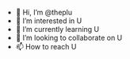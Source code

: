 - 👋 Hi, I’m @theplu
- 👀 I’m interested in U
- 🌱 I’m currently learning U
- 💞️ I’m looking to collaborate on U
- 📫 How to reach U

<!---
theplu/theplu is a ✨ special ✨ repository because its `README.md` (this file) appears on your GitHub profile.
You can click the Preview link to take a look at your changes.
--->
